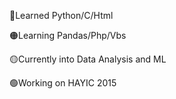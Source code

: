 🔴Learned Python/C/Html

🟠Learning Pandas/Php/Vbs

🟡Currently into Data Analysis and ML

🟢Working on HAYIC 2015
